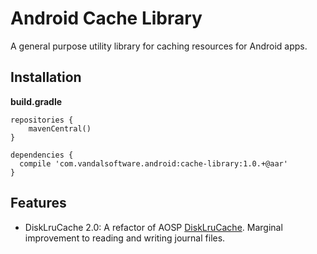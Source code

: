 Android Cache Library
=====================

A general purpose utility library for caching resources for Android apps.

Installation
------------

**build.gradle**

	repositories {
		mavenCentral()
	}

	dependencies {
	  compile 'com.vandalsoftware.android:cache-library:1.0.+@aar'
	}

Features
--------

* DiskLruCache 2.0: A refactor of AOSP
 [DiskLruCache](http://developer.android.com/training/displaying-bitmaps/cache-bitmap.html).
 Marginal improvement to reading and writing journal files.
